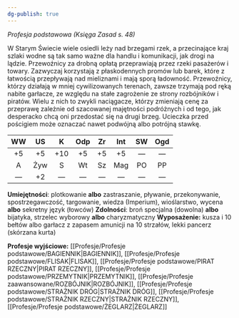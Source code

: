 ```yaml
---
dg-publish: true
---
```

*Profesja podstawowa (Księga Zasad s. 48)*

W Starym Świecie wiele osiedli leży nad brzegami rzek, a przecinające kraj szlaki wodne są tak samo ważne dla handlu i komunikacji, jak drogi na lądzie. Przewoźnicy za drobną opłatą przeprawiają przez rzeki pasażerów i towary. Zazwyczaj korzystają z płaskodennych promów lub barek, które z łatwością przepływają nad mieliznami i mają sporą ładowność. Przewoźnicy, którzy działają w mniej cywilizowanych terenach, zawsze trzymają pod ręką nabite garłacze, ze względu na stałe zagrożenie ze strony rozbójników i piratów. Wielu z nich to zwykli naciągacze, którzy zmieniają cenę za przeprawę zależnie od szacowanej majętności podróżnych i od tego, jak desperacko chcą oni przedostać się na drugi brzeg. Ucieczka przed pościgiem może oznaczać nawet podwójną albo potrójną stawkę.

| WW  | US  |  K  | Odp | Zr  | Int | SW  | Ogd |
|:---:|:---:|:---:|:---:|:---:|:---:|:---:|:---:|
| +5  | +5  | +10 | +5  | +5  | +5  |  —  |  —  |
|  A  | Żyw |  S  | Wt  | Sz  | Mag | PO  | PP  |
|  —  | +2  |  —  |  —  |  —  |  —  |  —  |  —  |

**Umiejętności**: plotkowanie **albo** zastraszanie, pływanie, przekonywanie, spostrzegawczość, targowanie, wiedza (Imperium), wioślarstwo, wycena **albo** sekretny język (łowców)
**Zdolności**: broń specjalna (dowolna) **albo** bijatyka, strzelec wyborowy **albo** charyzmatyczny
**Wyposażenie:** kusza i 10 bełtów albo garłacz z zapasem amunicji na 10 strzałów, lekki pancerz (skórzana kurta)

**Profesje wyjściowe:** [[Profesje/Profesje podstawowe/BAGIENNIK\|BAGIENNIK]], [[Profesje/Profesje podstawowe/FLISAK\|FLISAK]], [[Profesje/Profesje podstawowe/PIRAT RZECZNY\|PIRAT RZECZNY]], [[Profesje/Profesje podstawowe/PRZEMYTNIK\|PRZEMYTNIK]], [[Profesje/Profesje zaawansowane/ROZBÓJNIK\|ROZBÓJNIK]], [[Profesje/Profesje podstawowe/STRAŻNIK DRÓG\|STRAŻNIK DRÓG]], [[Profesje/Profesje podstawowe/STRAŻNIK RZECZNY\|STRAŻNIK RZECZNY]], [[Profesje/Profesje podstawowe/ŻEGLARZ\|ŻEGLARZ]]